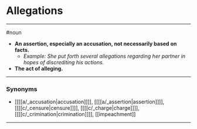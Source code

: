 # Allegations
---
#noun
- **An assertion, especially an accusation, not necessarily based on facts.**
	- _Example: She put forth several allegations regarding her partner in hopes of discrediting his actions._
- **The act of alleging.**
---
### Synonyms
- [[[[a/_accusation|accusation]]]], [[[[a/_assertion|assertion]]]], [[[[c/_censure|censure]]]], [[[[c/_charge|charge]]]], [[[[c/_crimination|crimination]]]], [[impeachment]]
---
